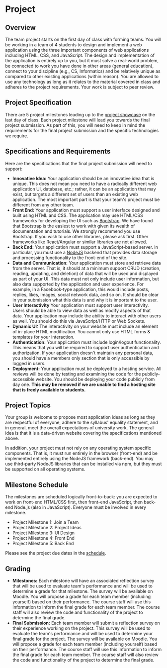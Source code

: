 # Project

## Overview

The team project starts on the first day of class with forming teams. You will be working in a team of 4 students to design and implement a web application using the three important components of web applications including HTML, CSS, and JavaScript. The design and implementation of the application is entirely up to you, but it must solve a real-world problem, be connected to work you have done in other areas (general education), connect to your discipline (e.g., CS, Informatics) and be relatively unique as compared to other existing applications (within reason). You are allowed to use any technology as long as it relates to the material covered in class and adheres to the project requirements. Your work is subject to peer review.

## Project Specification

There are 5 project milestones leading up to the [project showcase](./showcase) on the last day of class. Each project milestone will lead you towards the final project submission. As part of this, you will need to keep in mind the requirements for the final project submission and the specific technologies we require.

## Specifications and Requirements

Here are the specifications that the final project submission will need to support:

- **Innovative Idea:** Your application should be an innovative idea that is unique. This does not mean you need to have a radically different web application UI, database, etc.; rather, it can be an application that may exist, but targets a different set of users than an existing web application. The most important part is that your team's project must be different from any other team.
- **Front End:** Your application must support a user interface designed and built using HTML and CSS. The application may use HTML/CSS frameworks for developing the UI such as [Bootstrap](http://getbootstrap.com/). We have found that Bootstrap is the easiest to work with given its wealth of documentation and tutorials. We strongly recommend you use Bootstrap. If you wish to use other libraries, please ask first. Other frameworks like React/Angular or similar libraries are not allowed.
-  **Back End:** Your application must support a JavaScript-based server. In particular, you must use a [NodeJS](https://nodejs.org/) backend that provides data storage and processing functionality to the front-end of the site.
- **Data and Communication:** Your application must store and retrieve data from the server. That is, it should at a minimum support CRUD (creation, reading, updating, and deletion) of data that will be used and displayed as part of your UI. This data must not only include user information, but also data supported by the application and user experience. For example, in a Facebook-type application, this would include posts, replies, likes, images, social network data, and so on. It should be clear in your submission what this data is and why it is important to the user.
- **User Interactivity** Your application must support user interactivity. Users should be able to view data as well as modify aspects of that data. Your application may include the ability to interact with other users as well. You should do this via JavaScript/HTTP or Web Sockets.
- **Dynamic UI:** The interactivity on your website must include an element of in-place HTML modification. You cannot only use HTML forms & templates for your interaction.
- **Authentication:** Your application must include login/logout functionality. This means that you will be required to support user authentication and authorization. If your application doesn't maintain any personal data, you should have a members only section that is only accessible by logged in users.
- **Deployment:** Your application must be deployed to a hosting service. All reviews will be done by testing and examining the code for the publicly-accessible website. You should be deploying your code publicly from day one. **This may be removed if we are unable to find a hosting site that is freely available to students.**

## Project Topics

Your group is welcome to propose most application ideas as long as they are respectful of everyone, adhere to the syllabus' equality statement, and in general, meet the overall expectations of university work. The general idea is that it is a data-driven website covering the specifications mentioned above.

In addition, your project must not rely on any operating system specific components. That is, it must run entirely in the browser (front-end) and be implemented entirely using the NodeJS framework (back-end). You may use third-party NodeJS libraries that can be installed via npm, but they must be supported on all operating systems.

## Milestone Schedule

The milestones are scheduled logically front-to-back: you are expected to work on front-end HTML/CSS first, then front-end JavaScript, then back-end Node.js (also in JavaScript). Everyone must be involved in every milestone.

- Project Milestone 1: Join a Team
- Project Milestone 2: Project Ideas
- Project Milestone 3: UI Design
- Project Milestone 4: Front End
- Project Milestone 5: Back End

Please see the project due dates in the [schedule](../information/schedule#project).

## Grading

- **Milestones:** Each milestone will have an associated reflection survey that will be used to evaluate team's performance and will be used to determine a grade for that milestone. The survey will be available on Moodle. You will propose a grade for each team member (including yourself) based on their performance. The course staff will use this information to inform the final grade for each team member. The course staff will also review the code and functionality of the project to determine the final grade.
- **Final Submission:** Each team member will submit a reflection survey on their experience working on the project. This survey will be used to evaluate the team's performance and will be used to determine your final grade for the project. The survey will be available on Moodle. You will propose a grade for each team member (including yourself) based on their performance. The course staff will use this information to inform the final grade for each team member. The course staff will also review the code and functionality of the project to determine the final grade.
